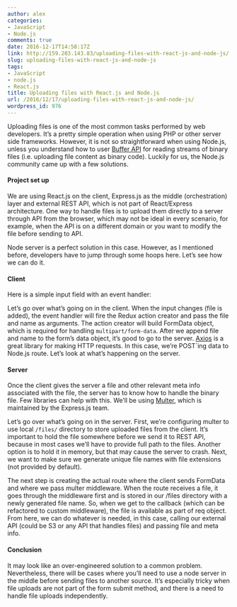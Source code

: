 ```yaml
---
author: alex
categories:
- JavaScript
- Node.js
comments: true
date: 2016-12-17T14:58:17Z
link: http://159.203.143.83/uploading-files-with-react-js-and-node-js/
slug: uploading-files-with-react-js-and-node-js
tags:
- JavaScript
- node.js
- React.js
title: Uploading files with React.js and Node.js
url: /2016/12/17/uploading-files-with-react-js-and-node-js/
wordpress_id: 976
---
```


Uploading files is one of the most common tasks performed by web developers. It’s a pretty simple operation when using PHP or other server side frameworks. However, it is not so straightforward when using Node.js, unless you understand how to user [Buffer API](https://nodejs.org/api/buffer.html) for reading streams of binary files (i.e. uploading file content as binary code). Luckily for us, the Node.js community came up with a few solutions.





#### Project set up




We are using React.js on the client, Express.js as the middle (orchestration) layer and external REST API, which is not part of React/Express architecture. One way to handle files is to upload them directly to a server through API from the browser, which may not be ideal in every scenario, for example, when the API is on a different domain or you want to modify the file before sending to API.




Node server is a perfect solution in this case. However, as I mentioned before, developers have to jump through some hoops here. Let’s see how we can do it.





#### Client




Here is a simple input field with an event handler:





Let’s go over what’s going on in the client. When the input changes (file is added), the event handler will fire the Redux action creator and pass the file and name as arguments. The action creator will build FormData object, which is required for handling `multipart/form-data`. After we append file and name to the form’s data object, it’s good to go to the server. [Axios](https://github.com/mzabriskie/axios) is a great library for making HTTP requests. In this case, we’re POST`ing data to Node.js route. Let’s look at what’s happening on the server.





#### Server




Once the client gives the server a file and other relevant meta info associated with the file, the server has to know how to handle the binary file. Few libraries can help with this. We’ll be using [Multer](https://github.com/expressjs/multer), which is maintained by the Express.js team.





Let’s go over what’s going on in the server. First, we’re configuring multer to use local `/files/` directory to store uploaded files from the client. It’s important to hold the file somewhere before we send it to REST API, because in most cases we’ll have to provide full path to the files. Another option is to hold it in memory, but that may cause the server to crash. Next, we want to make sure we generate unique file names with file extensions (not provided by default).




The next step is creating the actual route where the client sends FormData and where we pass multer middleware. When the route receives a file, it goes through the middleware first and is stored in our /files directory with a newly generated file name. So, when we get to the callback (which can be refactored to custom middleware), the file is available as part of req object. From here, we can do whatever is needed, in this case, calling our external API (could be S3 or any API that handles files) and passing file and meta info.





#### Conclusion




It may look like an over-engineered solution to a common problem. Nevertheless, there will be cases where you’ll need to use a node server in the middle before sending files to another source. It’s especially tricky when file uploads are not part of the form submit method, and there is a need to handle file uploads independently.
